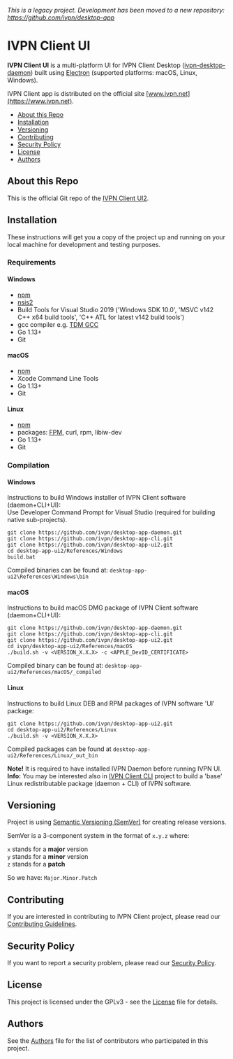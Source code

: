 _This is a legacy project.
Development has been moved to a new repository: https://github.com/ivpn/desktop-app_

# IVPN Client UI

**IVPN Client UI** is a multi-platform UI for IVPN Client Desktop ([ivpn-desktop-daemon](https://github.com/ivpn/desktop-app-daemon)) built using [Electron](https://www.electronjs.org/) (supported platforms: macOS, Linux, Windows).

IVPN Client app is distributed on the official site [www.ivpn.net](https://www.ivpn.net).  

* [About this Repo](#about-repo)
* [Installation](#installation)
* [Versioning](#versioning)
* [Contributing](#contributing)
* [Security Policy](#security)
* [License](#license)
* [Authors](#Authors)

<a name="about-repo"></a>
## About this Repo

This is the official Git repo of the [IVPN Client UI2](https://github.com/ivpn/desktop-app-ui2).

<a name="installation"></a>
## Installation

These instructions will get you a copy of the project up and running on your local machine for development and testing purposes.

### Requirements

#### Windows

  - [npm](https://www.npmjs.com/get-npm)
  - [nsis2](https://nsis.sourceforge.io/Download)
  - Build Tools for Visual Studio 2019 ('Windows SDK 10.0', 'MSVC v142 C++ x64 build tools', 'C++ ATL for latest v142 build tools')
  - gcc compiler e.g. [TDM GCC](https://jmeubank.github.io/tdm-gcc/download/)
  - Go 1.13+
  - Git

#### macOS

  - [npm](https://www.npmjs.com/get-npm)
  - Xcode Command Line Tools
  - Go 1.13+
  - Git

#### Linux
  - [npm](https://www.npmjs.com/get-npm)
  - packages: [FPM](https://fpm.readthedocs.io/en/latest/installing.html), curl, rpm, libiw-dev
  - Go 1.13+
  - Git


### Compilation

#### Windows
Instructions to build Windows installer of IVPN Client software (daemon+CLI+UI):  
Use Developer Command Prompt for Visual Studio (required for building native sub-projects).  

```
git clone https://github.com/ivpn/desktop-app-daemon.git
git clone https://github.com/ivpn/desktop-app-cli.git
git clone https://github.com/ivpn/desktop-app-ui2.git
cd desktop-app-ui2/References/Windows
build.bat
```

  Compiled binaries can be found at: `desktop-app-ui2\References\Windows\bin`  

#### macOS
Instructions to build macOS DMG package of IVPN Client software (daemon+CLI+UI):  

```
git clone https://github.com/ivpn/desktop-app-daemon.git
git clone https://github.com/ivpn/desktop-app-cli.git
git clone https://github.com/ivpn/desktop-app-ui2.git
cd ivpn/desktop-app-ui2/References/macOS
./build.sh -v <VERSION_X.X.X> -c <APPLE_DevID_CERTIFICATE>
```

  Compiled binary can be found at: `desktop-app-ui2/References/macOS/_compiled`

#### Linux
Instructions to build Linux DEB and RPM packages of IVPN software 'UI' package:  

```
git clone https://github.com/ivpn/desktop-app-ui2.git
cd desktop-app-ui2/References/Linux
./build.sh -v <VERSION_X.X.X>
```

  Compiled packages can be found at `desktop-app-ui2/References/Linux/_out_bin`  

  **Note!**
  It is required to have installed IVPN Daemon before running IVPN UI.  
  **Info:**
  You may be interested also in [IVPN Client CLI](https://github.com/ivpn/desktop-app-cli) project to build a 'base' Linux redistributable package (daemon + CLI) of IVPN software.

<a name="versioning"></a>
## Versioning

Project is using [Semantic Versioning (SemVer)](https://semver.org) for creating release versions.

SemVer is a 3-component system in the format of `x.y.z` where:

`x` stands for a **major** version  
`y` stands for a **minor** version  
`z` stands for a **patch**

So we have: `Major.Minor.Patch`

<a name="contributing"></a>
## Contributing

If you are interested in contributing to IVPN Client project, please read our [Contributing Guidelines](/.github/CONTRIBUTING.md).

<a name="security"></a>
## Security Policy

If you want to report a security problem, please read our [Security Policy](/.github/SECURITY.md).

<a name="license"></a>
## License

This project is licensed under the GPLv3 - see the [License](/LICENSE.md) file for details.

<a name="Authors"></a>
## Authors

See the [Authors](/AUTHORS) file for the list of contributors who participated in this project.
